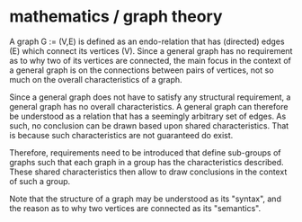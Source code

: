 
# mathematics / graph theory

A graph G := (V,E) is defined as an endo-relation that has (directed) edges
(E) which connect its vertices (V). Since a general graph has no requirement
as to why two of its vertices are connected, the main focus in the context
of a general graph is on the connections between pairs of vertices, not so
much on the overall characteristics of a graph.

Since a general graph does not have to satisfy any structural requirement,
a general graph has no overall characteristics. A general graph can therefore
be understood as a relation that has a seemingly arbitrary set of edges. As
such, no conclusion can be drawn based upon shared characteristics. That is
because such characteristics are not guaranteed do exist.

Therefore, requirements need to be introduced that define sub-groups of graphs
such that each graph in a group has the characteristics described. These shared
characteristics then allow to draw conclusions in the context of such a group.

Note that the structure of a graph may be understood as its "syntax",
and the reason as to why two vertices are connected as its "semantics".

